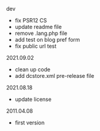 dev
- fix PSR12 CS
- update readme file
- remove .lang.php file
- add test on blog pref form
- fix public url test

2021.09.02
- clean up code
- add dcstore.xml pre-release file

2021.08.18
- update license

2011.04.08
- first version